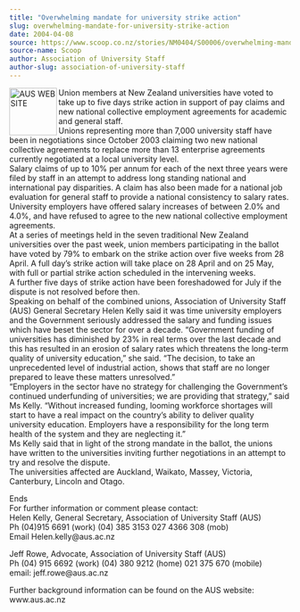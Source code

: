 ```yaml
---
title: "Overwhelming mandate for university strike action"
slug: overwhelming-mandate-for-university-strike-action
date: 2004-04-08
source: https://www.scoop.co.nz/stories/NM0404/S00006/overwhelming-mandate-for-university-strike-action.htm
source-name: Scoop
author: Association of University Staff
author-slug: association-of-university-staff
---
```


<p><img align="left" width="85" height="85" src="http://www.aus.ac.nz/pictures/logo.gif" alt="AUS WEB SITE" border="0">Union members at New Zealand
universities have voted to take up to five days strike
action in support of pay claims and new national collective
employment agreements for academic and general staff.
<br>Unions representing more than 7,000 university staff
have been in negotiations since October 2003 claiming two
new national collective agreements to replace more than 13
enterprise agreements currently negotiated at a local
university level. <br>Salary claims of up to 10% per annum
for each of the next three years were filed by staff in an
attempt to address long standing national and international
pay disparities. A claim has also been made for a national
job evaluation for general staff to provide a national
consistency to salary rates.<br>University employers have
offered salary increases of between 2.0% and 4.0%, and have
refused to agree to the new national collective employment
agreements.<br>At a series of meetings held in the seven
traditional New Zealand universities over the past week,
union members participating in the ballot have voted by 79%
to embark on the strike action over five weeks from 28
April. A full day’s strike action will take place on 28
April and on 25 May, with full or partial strike action
scheduled in the intervening weeks.<br>A further five days
of strike action have been foreshadowed for July if the
dispute is not resolved before then.<br>Speaking on behalf
of the combined unions, Association of University Staff
(AUS) General Secretary Helen Kelly said it was time
university employers and the Government seriously addressed
the salary and funding issues which have beset the sector
for over a decade. “Government funding of universities has
diminished by 23% in real terms over the last decade and
this has resulted in an erosion of salary rates which
threatens the long-term quality of university education,”
she said. “The decision, to take an unprecedented level of
industrial action, shows that staff are no longer prepared
to leave these matters unresolved.”<br>“Employers in the
sector have no strategy for challenging the Government’s
continued underfunding of universities; we are providing
that strategy,” said Ms Kelly. “Without increased funding,
looming workforce shortages will start to have a real impact
on the country’s ability to deliver quality university
education. Employers have a responsibility for the long term
health of the system and they are neglecting it.”<br>Ms
Kelly said that in light of the strong mandate in the
ballot, the unions have written to the universities inviting
further negotiations in an attempt to try and resolve the
dispute.<br>The universities affected are Auckland, Waikato,
Massey, Victoria, Canterbury, Lincoln and
Otago.<p>
<p>Ends<br>For further information or comment please
contact:<br>Helen Kelly, General Secretary, Association of
University Staff (AUS)<br>Ph (04)915 6691 (work)		(04) 385
3153		027 4366 308 (mob)<br>Email
Helen.kelly@aus.ac.nz</p>

<p>Jeff Rowe, Advocate, Association of
University Staff (AUS)		<br>Ph (04) 915 6692 (work)	(04) 380
9212 (home)	021 375 670 (mobile) 	<br>email: 
jeff.rowe@aus.ac.nz</p>

<p>Further background information can be
found on the AUS website:
www.aus.ac.nz</p>






<!--


